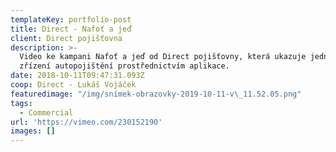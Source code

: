 ```yaml
---
templateKey: portfolio-post
title: Direct - Nafoť a jeď
client: Direct pojišťovna
description: >-
  Video ke kampani Nafoť a jeď od Direct pojišťovny, která ukazuje jednoduchost
  zřízení autopojištění prostřednictvím aplikace.
date: 2018-10-11T09:47:31.093Z
coop: Direct - Lukáš Vojáček
featuredimage: "/img/snímek-obrazovky-2019-10-11-v\_11.52.05.png"
tags:
  - Commercial
url: 'https://vimeo.com/230152190'
images: []
---
```



